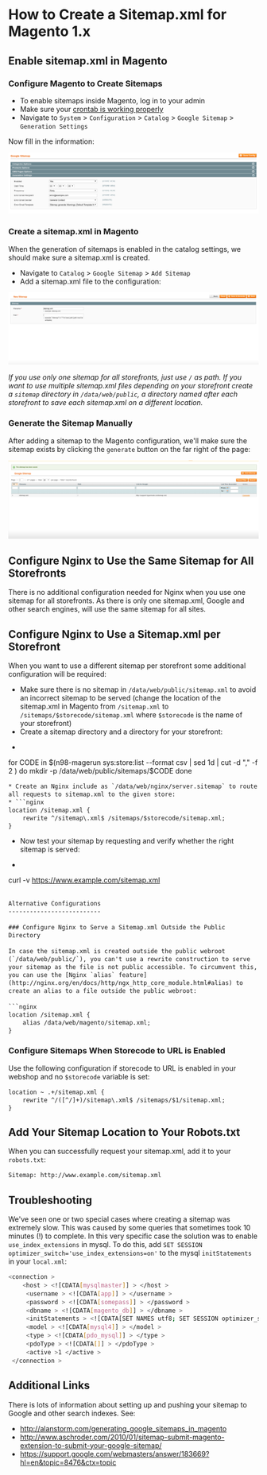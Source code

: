 <!-- source: https://support.hypernode.com/en/ecommerce/magento-1/how-to-create-a-sitemap-xml-for-magento-1-x -->
# How to Create a Sitemap.xml for Magento 1.x

Enable sitemap.xml in Magento
-----------------------------

### Configure Magento to Create Sitemaps

* To enable sitemaps inside Magento, log in to your admin
* Make sure your [crontab is working properly](https://support.hypernode.com/knowledgebase/configure-cronjobs-on-hypernode/)
* Navigate to `System` > `Configuration` > `Catalog` > `Google Sitemap` > `Generation Settings`

Now fill in the information:

![](_res/fd1mcqcAauLYam9kta5meMie5IN1KHQT9A.png)

### Create a sitemap.xml in Magento

When the generation of sitemaps is enabled in the catalog settings, we should make sure a sitemap.xml is created.

* Navigate to `Catalog` > `Google Sitemap` > `Add Sitemap`
* Add a sitemap.xml file to the configuration:

![](_res/H9E8O25ldZ5qKqfgzvipavKFhZ--9c8flQ.png)

*If you use only one sitemap for all storefronts, just use `/` as path. If you want to use multiple sitemap.xml files depending on your storefront create a `sitemap` directory in `/data/web/public`, a directory named after each storefront to save each sitemap.xml on a different location.*

### Generate the Sitemap Manually

After adding a sitemap to the Magento configuration, we'll make sure the sitemap exists by clicking the `generate` button on the far right of the page:

![](_res/kx1awTbeS6Uajk4vtfprlMD0TsqwUSAb0g.png)

Configure Nginx to Use the Same Sitemap for All Storefronts
-----------------------------------------------------------

There is no additional configuration needed for Nginx when you use one sitemap for all storefronts. As there is only one sitemap.xml, Google and other search engines, will use the same sitemap for all sites.

Configure Nginx to Use a Sitemap.xml per Storefront
---------------------------------------------------

When you want to use a different sitemap per storefront some additional configuration will be required:

* Make sure there is no sitemap in `/data/web/public/sitemap.xml` to avoid an incorrect sitemap to be served (change the location of the sitemap.xml in Magento from `/sitemap.xml` to `/sitemaps/$storecode/sitemap.xml` where `$storecode` is the name of your storefront)
* Create a sitemap directory and a directory for your storefront:
* ```bash
for CODE in $(n98-magerun sys:store:list --format csv | sed 1d | cut -d "," -f 2 )
do
mkdir -p /data/web/public/sitemaps/$CODE
done

```
* Create an Nginx include as `/data/web/nginx/server.sitemap` to route all requests to sitemap.xml to the given store:
* ```nginx
location /sitemap.xml {
    rewrite ^/sitemap\.xml$ /sitemaps/$storecode/sitemap.xml;
}

```
* Now test your sitemap by requesting and verify whether the right sitemap is served:
* ```bash
curl -v https://www.example.com/sitemap.xml

```

Alternative Configurations
--------------------------

### Configure Nginx to Serve a Sitemap.xml Outside the Public Directory

In case the sitemap.xml is created outside the public webroot (`/data/web/public/`), you can't use a rewrite construction to serve your sitemap as the file is not public accessible. To circumvent this, you can use the [Nginx `alias` feature](http://nginx.org/en/docs/http/ngx_http_core_module.html#alias) to create an alias to a file outside the public webroot:

```nginx
location /sitemap.xml {
    alias /data/web/magento/sitemap.xml;
}

```
### Configure Sitemaps When Storecode to URL is Enabled

Use the following configuration if storecode to URL is enabled in your webshop and no `$storecode` variable is set:

```nginx
location ~ .+/sitemap.xml {
    rewrite ^/([^/]+)/sitemap\.xml$ /sitemaps/$1/sitemap.xml;
}

```
Add Your Sitemap Location to Your Robots.txt
--------------------------------------------

When you can successfully request your sitemap.xml, add it to your `robots.txt`:

```bash
Sitemap: http://www.example.com/sitemap.xml

```
Troubleshooting
---------------

We've seen one or two special cases where creating a sitemap was extremely slow. This was caused by some queries that sometimes took 10 minutes (!) to complete. In this very specific case the solution was to enable `use_index_extensions` in mysql. To do this, add `SET SESSION optimizer_switch='use_index_extensions=on'` to the mysql `initStatements` in your `local.xml`:

```bash
<connection >
    <host > <![CDATA[mysqlmaster]] > </host >
     <username > <![CDATA[app]] > </username >
     <password > <![CDATA[somepass]] > </password >
     <dbname > <![CDATA[magento_db]] > </dbname >
     <initStatements > <![CDATA[SET NAMES utf8; SET SESSION optimizer_switch='use_index_extensions=on';]] > </initStatements >
     <model > <![CDATA[mysql4]] > </model >
     <type > <![CDATA[pdo_mysql]] > </type >
     <pdoType > <![CDATA[]] > </pdoType >
     <active >1 </active >
 </connection >
```
Additional Links
----------------

There is lots of information about setting up and pushing your sitemap to Google and other search indexes. See:

* <http://alanstorm.com/generating_google_sitemaps_in_magento>
* <http://www.aschroder.com/2010/01/sitemap-submit-magento-extension-to-submit-your-google-sitemap/>
* <https://support.google.com/webmasters/answer/183669?hl=en&topic=8476&ctx=topic>
